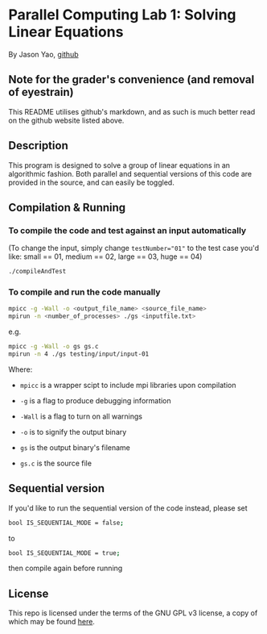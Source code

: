 # Parallel Computing Lab 1: Solving Linear Equations
By Jason Yao, [github](https://www.github.com/JasonYao/SolvingLinearEquations)

## Note for the grader's convenience (and removal of eyestrain)
This README utilises github's markdown, and as such is much better read on the github website listed above.

## Description
This program is designed to solve a group of linear equations in an algorithmic fashion. 
Both parallel and sequential versions of this code are provided in the source, and can easily be toggled.

## Compilation & Running
### To compile the code and test against an input automatically
(To change the input, simply change `testNumber="01"` to the test case you'd like: small == 01, medium == 02, large == 03, huge == 04) 
```sh
./compileAndTest
```

### To compile and run the code manually
```sh
mpicc -g -Wall -o <output_file_name> <source_file_name>
mpirun -n <number_of_processes> ./gs <inputfile.txt>
```

e.g.
```sh
mpicc -g -Wall -o gs gs.c
mpirun -n 4 ./gs testing/input/input-01
```

Where:
- `mpicc` is a wrapper scipt to include mpi libraries upon compilation

- `-g` is a flag to produce debugging information

- `-Wall` is a flag to turn on all warnings

- `-o` is to signify the output binary

- `gs` is the output binary's filename

- `gs.c` is the source file

## Sequential version
If you'd like to run the sequential version of the code instead, please set

```sh
bool IS_SEQUENTIAL_MODE = false;
```
to
```sh
bool IS_SEQUENTIAL_MODE = true;
```
then compile again before running

## License
This repo is licensed under the terms of the GNU GPL v3 license, a copy of which may be found [here](LICENSE).
